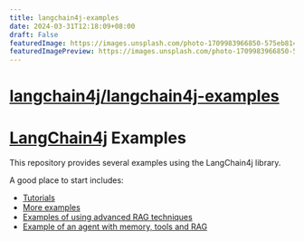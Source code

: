 ```yaml
---
title: langchain4j-examples
date: 2024-03-31T12:18:09+08:00
draft: False
featuredImage: https://images.unsplash.com/photo-1709983966850-575eb81478ac?ixid=M3w0NjAwMjJ8MHwxfHJhbmRvbXx8fHx8fHx8fDE3MTE4NTg1ODd8&ixlib=rb-4.0.3
featuredImagePreview: https://images.unsplash.com/photo-1709983966850-575eb81478ac?ixid=M3w0NjAwMjJ8MHwxfHJhbmRvbXx8fHx8fHx8fDE3MTE4NTg1ODd8&ixlib=rb-4.0.3
---
```


# [langchain4j/langchain4j-examples](https://github.com/langchain4j/langchain4j-examples)

# [LangChain4j](https://github.com/langchain4j/langchain4j) Examples

This repository provides several examples using the LangChain4j library.

A good place to start includes:
- [Tutorials](https://github.com/langchain4j/langchain4j-examples/tree/main/tutorials/src/main/java)
- [More examples](https://github.com/langchain4j/langchain4j-examples/tree/main/other-examples/src/main/java)
- [Examples of using advanced RAG techniques](https://github.com/langchain4j/langchain4j-examples/tree/main/rag-examples/src/main/java)
- [Example of an agent with memory, tools and RAG](https://github.com/langchain4j/langchain4j-examples/blob/5a19b723661530cf64846a256e2b01b060e7fb0b/customer-support-agent-example/src/main/java/dev/langchain4j/example/CustomerSupportAgentApplication.java#L39)
